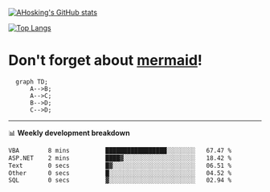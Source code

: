 [![AHosking's GitHub stats](https://github-readme-stats.vercel.app/api?username=ahosking&count_private=true&show_icons=true&theme=onedark&hide_rank=true&include_all_commits=true)](https://github.com/ahosking)

[![Top Langs](https://github-readme-stats.vercel.app/api/top-langs/?username=ahosking&layout=compact&theme=onedark)](https://github.com/ahosking)


# Don't forget about [mermaid](https://github.blog/2022-02-14-include-diagrams-markdown-files-mermaid/)!

```mermaid
  graph TD;
      A-->B;
      A-->C;
      B-->D;
      C-->D;
```
-------

📊 **Weekly development breakdown**

<!--START_SECTION:waka-->

```txt
VBA        8 mins          █████████████████░░░░░░░░   67.47 %
ASP.NET    2 mins          ████▓░░░░░░░░░░░░░░░░░░░░   18.42 %
Text       0 secs          █▓░░░░░░░░░░░░░░░░░░░░░░░   06.51 %
Other      0 secs          █░░░░░░░░░░░░░░░░░░░░░░░░   04.52 %
SQL        0 secs          ▓░░░░░░░░░░░░░░░░░░░░░░░░   02.94 %
```

<!--END_SECTION:waka-->
